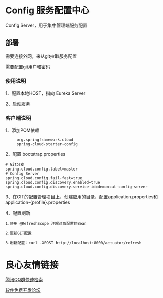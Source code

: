 # Config 服务配置中心

Config Server，用于集中管理端服务配置

## 部署

需要连接外网，来从git拉取服务配置

需要配置git用户和密码

### 使用说明

1、配置本地HOST，指向 Eureka Server

2、启动服务

### 客户端说明

1、添加POM依赖

	 
		 org.springframework.cloud 
		 spring-cloud-starter-config 
	 

2、配置 bootstrap.properties

	# Git分支
	spring.cloud.config.label=master
	# Config Server
	spring.cloud.config.fail-fast=true
	spring.cloud.config.discovery.enabled=true 
	spring.cloud.config.discovery.service-id=demoncat-config-server

3、在GIT的配置管理项目上，创建应用的目录，配置application.properties和application-{profile}.properties

4、配置刷新

	1.使用 @RefreshScope 注解读取配置的Bean
	
	2.更新GIT配置
	
	3.刷新配置：curl -XPOST http://localhost:8000/actuator/refresh



 # 良心友情链接

[腾讯QQ群快速检索](http://u.720life.cn/s/8cf73f7c)

[软件免费开发论坛](http://u.720life.cn/s/bbb01dc0)